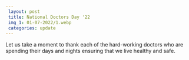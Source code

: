 ```yaml
---
 layout: post
 title: National Doctors Day '22
 img_1: 01-07-2022/1.webp
 categories: update
---
```


Let us take a moment to thank each of the hard-working doctors who are spending their days and nights ensuring that we live healthy and safe.
